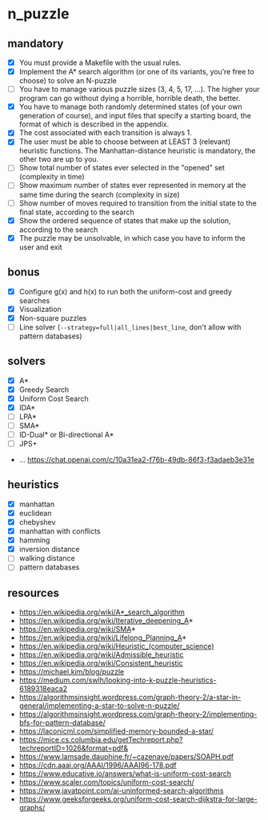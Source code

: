 # n_puzzle

## mandatory

-   [x] You must provide a Makefile with the usual rules.
-   [x] Implement the A\* search algorithm (or one of its variants, you’re free to choose) to solve an N-puzzle
-   [ ] You have to manage various puzzle sizes (3, 4, 5, 17, ...). The higher your program can go without dying a horrible, horrible death, the better.
-   [x] You have to manage both randomly determined states (of your own generation of course), and input files that specify a starting board, the format of which is described in the appendix.
-   [x] The cost associated with each transition is always 1.
-   [x] The user must be able to choose between at LEAST 3 (relevant) heuristic functions. The Manhattan-distance heuristic is mandatory, the other two are up to you.
-   [ ] Show total number of states ever selected in the "opened" set (complexity in time)
-   [ ] Show maximum number of states ever represented in memory at the same time during the search (complexity in size)
-   [ ] Show number of moves required to transition from the initial state to the final state, according to the search
-   [x] Show the ordered sequence of states that make up the solution, according to the search
-   [x] The puzzle may be unsolvable, in which case you have to inform the user and exit

## bonus

-   [x] Configure g(x) and h(x) to run both the uniform-cost and greedy searches
-   [x] Visualization
-   [x] Non-square puzzles
-   [ ] Line solver (`--strategy=full|all_lines|best_line`, don't allow with pattern databases)

## solvers

-   [x] A\*
-   [x] Greedy Search
-   [x] Uniform Cost Search
-   [x] IDA\*
-   [ ] LPA\*
-   [ ] SMA\*
-   [ ] ID-Dual\* or Bi-directional A\*
-   [ ] JPS+
-   ... https://chat.openai.com/c/10a31ea2-f76b-49db-86f3-f3adaeb3e31e

## heuristics

-   [x] manhattan
-   [x] euclidean
-   [x] chebyshev
-   [x] manhattan with conflicts
-   [x] hamming
-   [x] inversion distance
-   [ ] walking distance
-   [ ] pattern databases

## resources

-   https://en.wikipedia.org/wiki/A*_search_algorithm
-   https://en.wikipedia.org/wiki/Iterative_deepening_A*
-   https://en.wikipedia.org/wiki/SMA*
-   https://en.wikipedia.org/wiki/Lifelong_Planning_A*
-   https://en.wikipedia.org/wiki/Heuristic_(computer_science)
-   https://en.wikipedia.org/wiki/Admissible_heuristic
-   https://en.wikipedia.org/wiki/Consistent_heuristic
-   https://michael.kim/blog/puzzle
-   https://medium.com/swlh/looking-into-k-puzzle-heuristics-6189318eaca2
-   https://algorithmsinsight.wordpress.com/graph-theory-2/a-star-in-general/implementing-a-star-to-solve-n-puzzle/
-   https://algorithmsinsight.wordpress.com/graph-theory-2/implementing-bfs-for-pattern-database/
-   https://laconicml.com/simplified-memory-bounded-a-star/
-   https://mice.cs.columbia.edu/getTechreport.php?techreportID=1026&format=pdf&
-   https://www.lamsade.dauphine.fr/~cazenave/papers/SOAPH.pdf
-   https://cdn.aaai.org/AAAI/1996/AAAI96-178.pdf
-   https://www.educative.io/answers/what-is-uniform-cost-search
-   https://www.scaler.com/topics/uniform-cost-search/
-   https://www.javatpoint.com/ai-uninformed-search-algorithms
-   https://www.geeksforgeeks.org/uniform-cost-search-dijkstra-for-large-graphs/
